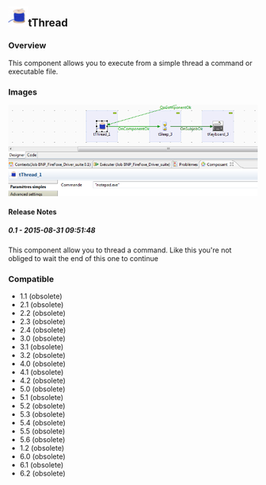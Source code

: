 ## <img src='./logo.jpg' width='40' height='40'>tThread

### Overview
This component allows you to execute from a simple thread a command or executable file.
### Images
<a href='./screenshots/v_0.1__1.jpg'><img src='./screenshots/v_0.1__1.jpg' ></a>



#### Release Notes

##### 0.1 - 2015-08-31 09:51:48
This component allow you to thread a command. Like this you're not obliged to wait the end of this one to continue
### Compatible
 -  1.1 (obsolete)
 -   2.1 (obsolete)
 -   2.2 (obsolete)
 -   2.3 (obsolete)
 -   2.4 (obsolete)
 -   3.0 (obsolete)
 -   3.1 (obsolete)
 -   3.2 (obsolete)
 -   4.0 (obsolete)
 -   4.1 (obsolete)
 -   4.2 (obsolete)
 -   5.0 (obsolete)
 -   5.1 (obsolete)
 -   5.2 (obsolete)
 -   5.3 (obsolete)
 -   5.4 (obsolete)
 -   5.5 (obsolete)
 -   5.6 (obsolete)
 -   1.2 (obsolete)
 -   6.0 (obsolete)
 -   6.1 (obsolete)
 -   6.2 (obsolete)